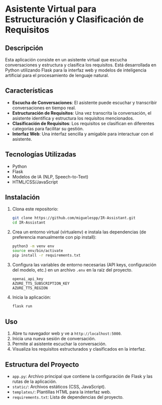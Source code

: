 # Asistente Virtual para Estructuración y Clasificación de Requisitos

## Descripción

Esta aplicación consiste en un asistente virtual que escucha conversaciones y estructura y clasifica los requisitos. Está desarrollada en Python utilizando Flask para la interfaz web y modelos de inteligencia artificial para el procesamiento de lenguaje natural.

## Características

- **Escucha de Conversaciones**: El asistente puede escuchar y transcribir conversaciones en tiempo real.
- **Estructuración de Requisitos**: Una vez transcrita la conversación, el asistente identifica y estructura los requisitos mencionados.
- **Clasificación de Requisitos**: Los requisitos se clasifican en diferentes categorías para facilitar su gestión.
- **Interfaz Web**: Una interfaz sencilla y amigable para interactuar con el asistente.

## Tecnologías Utilizadas

- Python
- Flask
- Modelos de IA (NLP, Speech-to-Text)
- HTML/CSS/JavaScript

## Instalación

1. Clona este repositorio:

    ```bash
    git clone https://github.com/miguelespp/IR-Assistant.git
    cd IR-Assistant
    ```

2. Crea un entorno virtual (virtualenv) e instala las dependencias (de preferencia manualmente con pip install):

    ```bash
    python3 -m venv env
    source env/bin/activate
    pip install -r requirements.txt
    ```

3. Configura las variables de entorno necesarias (API keys, configuración del modelo, etc.) en un archivo `.env` en la raíz del proyecto.
    ```bash
    openai_api_key
    AZURE_TTS_SUBSCRIPTION_KEY
    AZURE_TTS_REGION
    ```

4. Inicia la aplicación:

    ```bash
    flask run
    ```

## Uso

1. Abre tu navegador web y ve a `http://localhost:5000`.
2. Inicia una nueva sesión de conversación.
3. Permite al asistente escuchar la conversación.
4. Visualiza los requisitos estructurados y clasificados en la interfaz.

## Estructura del Proyecto

- `app.py`: Archivo principal que contiene la configuración de Flask y las rutas de la aplicación.
- `static/`: Archivos estáticos (CSS, JavaScript).
- `templates/`: Plantillas HTML para la interfaz web.
- `requirements.txt`: Lista de dependencias del proyecto.
